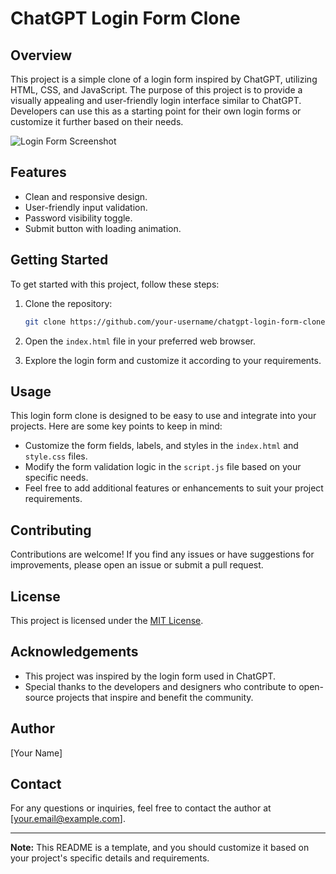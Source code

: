 # ChatGPT Login Form Clone

## Overview

This project is a simple clone of a login form inspired by ChatGPT, utilizing HTML, CSS, and JavaScript. The purpose of this project is to provide a visually appealing and user-friendly login interface similar to ChatGPT. Developers can use this as a starting point for their own login forms or customize it further based on their needs.

![Login Form Screenshot](./screenshots/login_form.png)

## Features

- Clean and responsive design.
- User-friendly input validation.
- Password visibility toggle.
- Submit button with loading animation.

## Getting Started

To get started with this project, follow these steps:

1. Clone the repository:
   ```bash
   git clone https://github.com/your-username/chatgpt-login-form-clone.git
   ```

2. Open the `index.html` file in your preferred web browser.

3. Explore the login form and customize it according to your requirements.

## Usage

This login form clone is designed to be easy to use and integrate into your projects. Here are some key points to keep in mind:

- Customize the form fields, labels, and styles in the `index.html` and `style.css` files.
- Modify the form validation logic in the `script.js` file based on your specific needs.
- Feel free to add additional features or enhancements to suit your project requirements.

## Contributing

Contributions are welcome! If you find any issues or have suggestions for improvements, please open an issue or submit a pull request.

## License

This project is licensed under the [MIT License](LICENSE.md).

## Acknowledgements

- This project was inspired by the login form used in ChatGPT.
- Special thanks to the developers and designers who contribute to open-source projects that inspire and benefit the community.

## Author

[Your Name]

## Contact

For any questions or inquiries, feel free to contact the author at [your.email@example.com].

---

**Note:** This README is a template, and you should customize it based on your project's specific details and requirements.